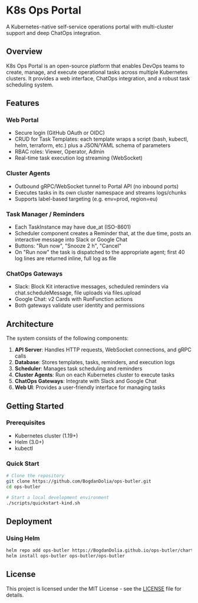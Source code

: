 # K8s Ops Portal

A Kubernetes-native self-service operations portal with multi-cluster support and deep ChatOps integration.

## Overview

K8s Ops Portal is an open-source platform that enables DevOps teams to create, manage, and execute operational tasks across multiple Kubernetes clusters. It provides a web interface, ChatOps integration, and a robust task scheduling system.

## Features

### Web Portal
- Secure login (GitHub OAuth or OIDC)
- CRUD for Task Templates: each template wraps a script (bash, kubectl, helm, terraform, etc.) plus a JSON/YAML schema of parameters
- RBAC roles: Viewer, Operator, Admin
- Real-time task execution log streaming (WebSocket)

### Cluster Agents
- Outbound gRPC/WebSocket tunnel to Portal API (no inbound ports)
- Executes tasks in its own cluster namespace and streams logs/chunks
- Supports label-based targeting (e.g. env=prod, region=eu)

### Task Manager / Reminders
- Each TaskInstance may have due_at (ISO-8601)
- Scheduler component creates a Reminder that, at the due time, posts an interactive message into Slack or Google Chat
- Buttons: "Run now", "Snooze 2 h", "Cancel"
- On "Run now" the task is dispatched to the appropriate agent; first 40 log lines are returned inline, full log as file

### ChatOps Gateways
- Slack: Block Kit interactive messages, scheduled reminders via chat.scheduleMessage, file uploads via files.upload
- Google Chat: v2 Cards with RunFunction actions
- Both gateways validate user identity and permissions

## Architecture

The system consists of the following components:

1. **API Server**: Handles HTTP requests, WebSocket connections, and gRPC calls
2. **Database**: Stores templates, tasks, reminders, and execution logs
3. **Scheduler**: Manages task scheduling and reminders
4. **Cluster Agents**: Run on each Kubernetes cluster to execute tasks
5. **ChatOps Gateways**: Integrate with Slack and Google Chat
6. **Web UI**: Provides a user-friendly interface for managing tasks

## Getting Started

### Prerequisites

- Kubernetes cluster (1.19+)
- Helm (3.0+)
- kubectl

### Quick Start

```bash
# Clone the repository
git clone https://github.com/BogdanDolia/ops-butler.git
cd ops-butler

# Start a local development environment
./scripts/quickstart-kind.sh
```

## Deployment

### Using Helm

```bash
helm repo add ops-butler https://BogdanDolia.github.io/ops-butler/charts
helm install ops-butler ops-butler/ops-butler
```

## License

This project is licensed under the MIT License - see the [LICENSE](LICENSE) file for details.